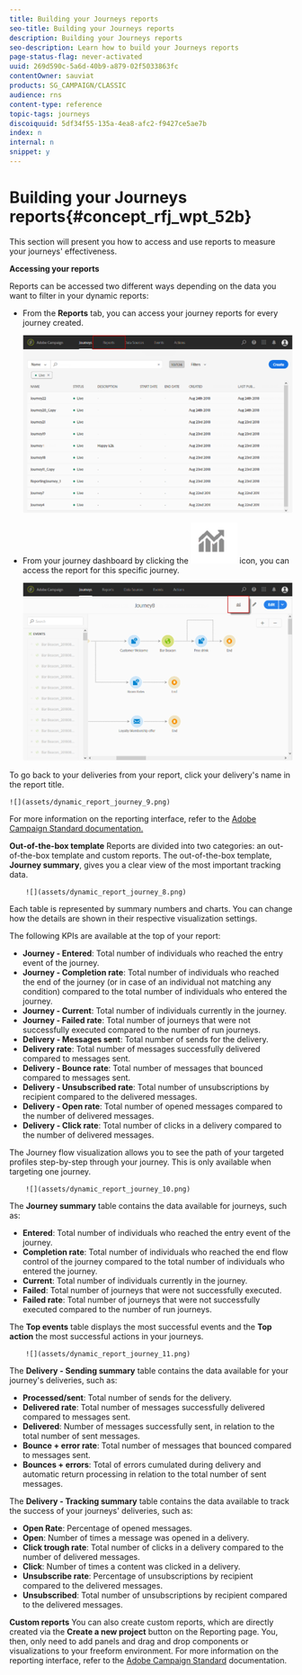 ```yaml
---
title: Building your Journeys reports
seo-title: Building your Journeys reports
description: Building your Journeys reports
seo-description: Learn how to build your Journeys reports
page-status-flag: never-activated
uuid: 269d590c-5a6d-40b9-a879-02f5033863fc
contentOwner: sauviat
products: SG_CAMPAIGN/CLASSIC
audience: rns
content-type: reference
topic-tags: journeys
discoiquuid: 5df34f55-135a-4ea8-afc2-f9427ce5ae7b
index: n
internal: n
snippet: y
---
```



# Building your Journeys reports{#concept_rfj_wpt_52b}

This section will present you how to access and use reports to measure your journeys' effectiveness.

**Accessing your reports**

Reports can be accessed two different ways depending on the data you want to filter in your dynamic reports:

* From the **Reports** tab, you can access your journey reports for every journey created. 

    ![](assets/dynamic_report_journey.png)

* From your journey dashboard by clicking the ![](assets/report_icon.png) icon, you can access the report for this specific journey. 

    ![](assets/dynamic_report_journey_2.png)

To go back to your deliveries from your report, click your delivery's name in the report title.

    ![](assets/dynamic_report_journey_9.png)

For more information on the reporting interface, refer to the [Adobe Campaign Standard documentation.](https://helpx.adobe.com/campaign/standard/reporting/using/reporting-interface.html)

**Out-of-the-box template**
Reports are divided into two categories: an out-of-the-box template and custom reports.
The out-of-the-box template, **Journey summary**, gives you a clear view of the most important tracking data.

        ![](assets/dynamic_report_journey_8.png)

Each table is represented by summary numbers and charts. You can change how the details are shown in their respective visualization settings.

 The following KPIs are available at the top of your report:
* **Journey - Entered**: Total number of individuals who reached the entry event of the journey.
* **Journey - Completion rate**: Total number of individuals who reached the end of the journey (or in case of an individual not matching any condition) compared to the total number of individuals who entered the journey.
* **Journey - Current**: Total number of individuals currently in the journey.
* **Journey - Failed rate**: Total number of journeys that were not successfully executed compared to the number of run journeys.
* **Delivery - Messages sent**: Total number of sends for the delivery.
* **Delivery rate**: Total number of messages successfully delivered compared to messages sent.
* **Delivery - Bounce rate**: Total number of messages that bounced compared to messages sent.
* **Delivery - Unsubscribed rate**: Total number of unsubscriptions by recipient compared to the delivered messages.
* **Delivery - Open rate**: Total number of opened messages compared to the number of delivered messages.
* **Delivery - Click rate**: Total number of clicks in a delivery compared to the number of delivered messages.

The Journey flow visualization allows you to see the path of your targeted profiles step-by-step through your journey. This is only available when targeting one journey.

        ![](assets/dynamic_report_journey_10.png)

The **Journey summary** table contains the data available for journeys, such as:

* **Entered**: Total number of individuals who reached the entry event of the journey.
* **Completion rate**: Total number of individuals who reached the end flow control of the journey compared to the total number of individuals who entered the journey.
* **Current**: Total number of individuals currently in the journey.
* **Failed**: Total number of journeys that were not successfully executed.
* **Failed rate**: Total number of journeys that were not successfully executed compared to the number of run journeys.

The **Top events** table displays the most successful events and the **Top action** the most successful actions in your journeys.

        ![](assets/dynamic_report_journey_11.png)

The **Delivery - Sending summary** table contains the data available for your journey's deliveries, such as:

* **Processed/sent**: Total number of sends for the delivery.
* **Delivered rate**: Total number of messages successfully delivered compared to messages sent.
* **Delivered**: Number of messages successfully sent, in relation to the total number of sent messages.
* **Bounce + error rate**: Total number of messages that bounced compared to messages sent.
* **Bounces + errors**: Total of errors cumulated during delivery and automatic return processing in relation to the total number of sent messages.

The **Delivery - Tracking summary** table contains the data available to track the success of your journeys' deliveries, such as:

* **Open Rate**: Percentage of opened messages.
* **Open**: Number of times a message was opened in a delivery.
* **Click trough rate**: Total number of clicks in a delivery compared to the number of delivered messages.
* **Click**: Number of times a content was clicked in a delivery.
* **Unsubscribe rate**: Percentage of unsubscriptions by recipient compared to the delivered messages.
* **Unsubscribed**: Total number of unsubscriptions by recipient compared to the delivered messages.
 
**Custom reports**
You can also create custom reports, which are directly created via the **Create a new project** button on the Reporting page. You, then, only need to add panels and drag and drop components or visualizations to your freeform environment. For more information on the reporting interface, refer to the [Adobe Campaign Standard](https://helpx.adobe.com/campaign/standard/reporting/using/reporting-interface.html) documentation.

